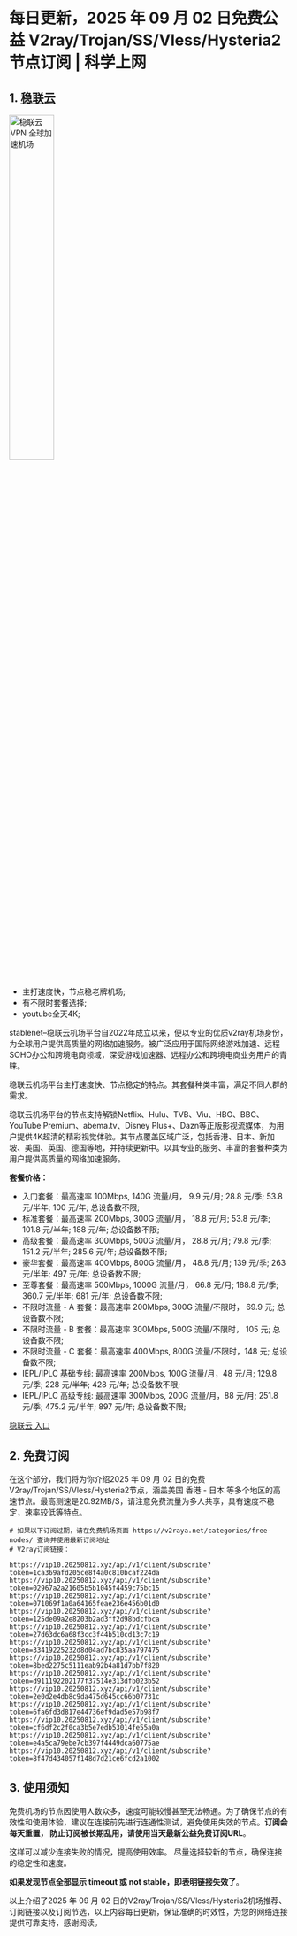 # 每日更新，2025 年 09 月 02 日免费公益 V2ray/Trojan/SS/Vless/Hysteria2 节点订阅 | 科学上网

## 1. **[稳联云](https://shortlink.20250812.xyz/1)**

<a href="https://shortlink.20250812.xyz/1" target="_blank"><image src="https://proxyplazza.com/images/stablenet/logo.png" style="width: 40%" title="稳联云 VPN 全球加速机场" alt="稳联云 VPN 全球加速机场"/> </a>

- 主打速度快，节点稳老牌机场;
- 有不限时套餐选择;
- youtube全天4K;

stablenet–稳联云机场平台自2022年成立以来，便以专业的优质v2ray机场身份，为全球用户提供高质量的网络加速服务。被广泛应用于国际网络游戏加速、远程SOHO办公和跨境电商领域，深受游戏加速器、远程办公和跨境电商业务用户的青睐。

稳联云机场平台主打速度快、节点稳定的特点。其套餐种类丰富，满足不同人群的需求。

<!-- more -->

稳联云机场平台的节点支持解锁Netflix、Hulu、TVB、Viu、HBO、BBC、YouTube Premium、abema.tv、Disney Plus+、Dazn等正版影视流媒体，为用户提供4K超清的精彩视觉体验。其节点覆盖区域广泛，包括香港、日本、新加坡、美国、英国、德国等地，并持续更新中。以其专业的服务、丰富的套餐种类为用户提供高质量的网络加速服务。

**套餐价格：**

-   入门套餐：最高速率 100Mbps, 140G 流量/月， 9.9 元/月; 28.8 元/季; 53.8 元/半年; 100 元/年; 总设备数不限;
-   标准套餐：最高速率 200Mbps, 300G 流量/月， 18.8 元/月; 53.8 元/季; 101.8 元/半年; 188 元/年; 总设备数不限;
-   高级套餐：最高速率 300Mbps, 500G 流量/月， 28.8 元/月; 79.8 元/季; 151.2 元/半年; 285.6 元/年; 总设备数不限;
-   豪华套餐：最高速率 400Mbps, 800G 流量/月， 48.8 元/月; 139 元/季; 263 元/半年; 497 元/年; 总设备数不限;
-   至尊套餐：最高速率 500Mbps, 1000G 流量/月， 66.8 元/月; 188.8 元/季; 360.7 元/半年; 681 元/年; 总设备数不限;
-   不限时流量 - A 套餐：最高速率 200Mbps, 300G 流量/不限时， 69.9 元; 总设备数不限;
-   不限时流量 - B 套餐：最高速率 300Mbps, 500G 流量/不限时， 105 元; 总设备数不限;
-   不限时流量 - C 套餐：最高速率 400Mbps, 800G 流量/不限时，148 元; 总设备数不限;
-   IEPL/IPLC 基础专线: 最高速率 200Mbps, 100G 流量/月，48 元/月; 129.8 元/季; 228 元/半年; 428 元/年; 总设备数不限;
-   IEPL/IPLC 高级专线: 最高速率 300Mbps, 200G 流量/月，88 元/月; 251.8 元/季; 475.2 元/半年; 897 元/年; 总设备数不限;

<a href="https://shortlink.20250812.xyz/1" target="_blank">稳联云 入口</a>

## 2. 免费订阅

在这个部分，我们将为你介绍2025 年 09 月 02 日的免费V2ray/Trojan/SS/Vless/Hysteria2节点，涵盖美国 香港 - 日本 等多个地区的高速节点。最高测速是20.92MB/S，请注意免费流量为多人共享，具有速度不稳定，速率较低等特点。

```code
# 如果以下订阅过期，请在免费机场页面 https://v2raya.net/categories/free-nodes/ 查询并使用最新订阅地址
# V2ray订阅链接：

https://vip10.20250812.xyz/api/v1/client/subscribe?token=1ca369afd205ce8f4a0c810bcaf224da
https://vip10.20250812.xyz/api/v1/client/subscribe?token=02967a2a21605b5b1045f4459c75bc15
https://vip10.20250812.xyz/api/v1/client/subscribe?token=071069f1a0a64165feae236e456b01d0
https://vip10.20250812.xyz/api/v1/client/subscribe?token=125de09a2e8203b2ad3ff2d98bdcfbca
https://vip10.20250812.xyz/api/v1/client/subscribe?token=27d63dc6a68f3cc3f44b510cd13c7c19
https://vip10.20250812.xyz/api/v1/client/subscribe?token=33419225232d8d04ad7bc835aa797475
https://vip10.20250812.xyz/api/v1/client/subscribe?token=8bed2275c5111eab92b4a81d7bb7f820
https://vip10.20250812.xyz/api/v1/client/subscribe?token=d911192202177f37514e313dfb023b52
https://vip10.20250812.xyz/api/v1/client/subscribe?token=2e0d2e4db8c9da475d645cc66b07731c
https://vip10.20250812.xyz/api/v1/client/subscribe?token=6fa6fd3d817e44736ef9dad5e57b98f7
https://vip10.20250812.xyz/api/v1/client/subscribe?token=cf6df2c2f0ca3b5e7edb53014fe55a0a
https://vip10.20250812.xyz/api/v1/client/subscribe?token=e4a5ca79ebe7cb397f4449dca60775ae
https://vip10.20250812.xyz/api/v1/client/subscribe?token=8f47d434057f148d7d21ce6fcd2a1002

```

## 3. 使用须知

免费机场的节点因使用人数众多，速度可能较慢甚至无法畅通。为了确保节点的有效性和使用体验，建议在连接前先进行连通性测试，避免使用失效的节点。**订阅会每天重置， 防止订阅被长期乱用，请使用当天最新公益免费订阅URL**。

这样可以减少连接失败的情况，提高使用效率。
尽量选择较新的节点，确保连接的稳定性和速度。

**如果发现节点全部显示 timeout 或 not stable，即表明链接失效了**。

以上介绍了2025 年 09 月 02 日的V2ray/Trojan/SS/Vless/Hysteria2机场推荐、订阅链接以及订阅节选，以上内容每日更新，保证准确的时效性，为您的网络连接提供可靠支持，感谢阅读。
